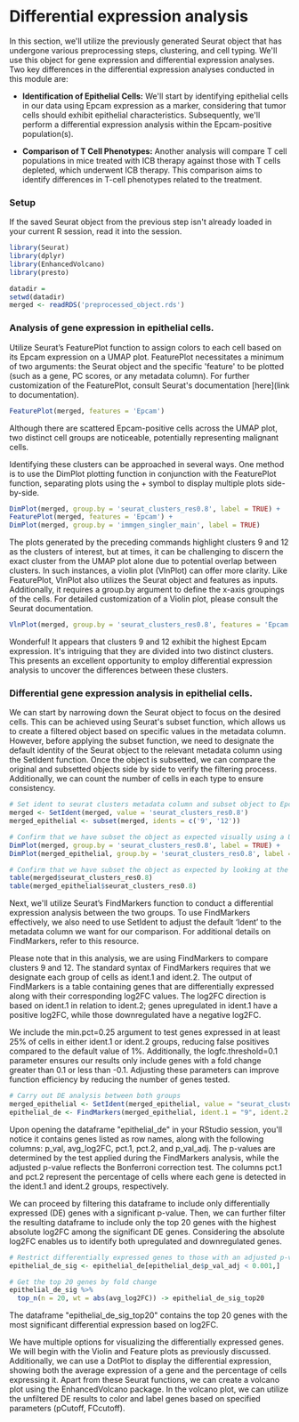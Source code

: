 # Differential expression analysis

In this section, we'll utilize the previously generated Seurat object that has undergone various preprocessing steps, clustering, and cell typing. We'll use this object for gene expression and differential expression analyses. Two key differences in the differential expression analyses conducted in this module are:

- **Identification of Epithelial Cells:** We'll start by identifying epithelial cells in our data using Epcam expression as a marker, considering that tumor cells should exhibit epithelial characteristics. Subsequently, we'll perform a differential expression analysis within the Epcam-positive population(s).

- **Comparison of T Cell Phenotypes:** Another analysis will compare T cell populations in mice treated with ICB therapy against those with T cells depleted, which underwent ICB therapy. This comparison aims to identify differences in T-cell phenotypes related to the treatment.

### Setup

If the saved Seurat object from the previous step isn't already loaded in your current R session, read it into the session.

```R
library(Seurat)
library(dplyr)
library(EnhancedVolcano)
library(presto)

datadir =
setwd(datadir)
merged <- readRDS('preprocessed_object.rds')
```

### Analysis of gene expression in epithelial cells.

Utilize Seurat’s FeaturePlot function to assign colors to each cell based on its Epcam expression on a UMAP plot. FeaturePlot necessitates a minimum of two arguments: the Seurat object and the specific 'feature' to be plotted (such as a gene, PC scores, or any metadata column). For further customization of the FeaturePlot, consult Seurat's documentation [here](link to documentation).

```R
FeaturePlot(merged, features = 'Epcam')
```

Although there are scattered Epcam-positive cells across the UMAP plot, two distinct cell groups are noticeable, potentially representing malignant cells.

Identifying these clusters can be approached in several ways. One method is to use the DimPlot plotting function in conjunction with the FeaturePlot function, separating plots using the + symbol to display multiple plots side-by-side.

```R
DimPlot(merged, group.by = 'seurat_clusters_res0.8', label = TRUE) + 
FeaturePlot(merged, features = 'Epcam') + 
DimPlot(merged, group.by = 'immgen_singler_main', label = TRUE)
```

The plots generated by the preceding commands highlight clusters 9 and 12 as the clusters of interest, but at times, it can be challenging to discern the exact cluster from the UMAP plot alone due to potential overlap between clusters. In such instances, a violin plot (VlnPlot) can offer more clarity. Like FeaturePlot, VlnPlot also utilizes the Seurat object and features as inputs. Additionally, it requires a group.by argument to define the x-axis groupings of the cells. For detailed customization of a Violin plot, please consult the Seurat documentation.

```R
VlnPlot(merged, group.by = 'seurat_clusters_res0.8', features = 'Epcam')
```

Wonderful! It appears that clusters 9 and 12 exhibit the highest Epcam expression. It's intriguing that they are divided into two distinct clusters. This presents an excellent opportunity to employ differential expression analysis to uncover the differences between these clusters.

### Differential gene expression analysis in epithelial cells.

We can start by narrowing down the Seurat object to focus on the desired cells. This can be achieved using Seurat's subset function, which allows us to create a filtered object based on specific values in the metadata column. However, before applying the subset function, we need to designate the default identity of the Seurat object to the relevant metadata column using the SetIdent function. Once the object is subsetted, we can compare the original and subsetted objects side by side to verify the filtering process. Additionally, we can count the number of cells in each type to ensure consistency.

```R
# Set ident to seurat clusters metadata column and subset object to Epcam positive clusters
merged <- SetIdent(merged, value = 'seurat_clusters_res0.8')
merged_epithelial <- subset(merged, idents = c('9', '12'))

# Confirm that we have subset the object as expected visually using a UMAP
DimPlot(merged, group.by = 'seurat_clusters_res0.8', label = TRUE) + 
DimPlot(merged_epithelial, group.by = 'seurat_clusters_res0.8', label = TRUE)

# Confirm that we have subset the object as expected by looking at the individual cell counts
table(merged$seurat_clusters_res0.8)
table(merged_epithelial$seurat_clusters_res0.8)
```

Next, we'll utilize Seurat’s FindMarkers function to conduct a differential expression analysis between the two groups. To use FindMarkers effectively, we also need to use SetIdent to adjust the default ‘Ident’ to the metadata column we want for our comparison. For additional details on FindMarkers, refer to this resource.

Please note that in this analysis, we are using FindMarkers to compare clusters 9 and 12. The standard syntax of FindMarkers requires that we designate each group of cells as ident.1 and ident.2. The output of FindMarkers is a table containing genes that are differentially expressed along with their corresponding log2FC values. The log2FC direction is based on ident.1 in relation to ident.2; genes upregulated in ident.1 have a positive log2FC, while those downregulated have a negative log2FC. 

We include the min.pct=0.25 argument to test genes expressed in at least 25% of cells in either ident.1 or ident.2 groups, reducing false positives compared to the default value of 1%. Additionally, the logfc.threshold=0.1 parameter ensures our results only include genes with a fold change greater than 0.1 or less than -0.1. Adjusting these parameters can improve function efficiency by reducing the number of genes tested.

```R
# Carry out DE analysis between both groups
merged_epithelial <- SetIdent(merged_epithelial, value = "seurat_clusters_res0.8")
epithelial_de <- FindMarkers(merged_epithelial, ident.1 = "9", ident.2 = "12", min.pct=0.25, logfc.threshold=0.1) #how cluster 9 changes wrt cluster 12
```

Upon opening the dataframe "epithelial_de" in your RStudio session, you'll notice it contains genes listed as row names, along with the following columns: p_val, avg_log2FC, pct.1, pct.2, and p_val_adj. The p-values are determined by the test applied during the FindMarkers analysis, while the adjusted p-value reflects the Bonferroni correction test. The columns pct.1 and pct.2 represent the percentage of cells where each gene is detected in the ident.1 and ident.2 groups, respectively.

We can proceed by filtering this dataframe to include only differentially expressed (DE) genes with a significant p-value. Then, we can further filter the resulting dataframe to include only the top 20 genes with the highest absolute log2FC among the significant DE genes. Considering the absolute log2FC enables us to identify both upregulated and downregulated genes.

```R
# Restrict differentially expressed genes to those with an adjusted p-value less than 0.001 
epithelial_de_sig <- epithelial_de[epithelial_de$p_val_adj < 0.001,] 

# Get the top 20 genes by fold change
epithelial_de_sig %>%
  top_n(n = 20, wt = abs(avg_log2FC)) -> epithelial_de_sig_top20
```

The dataframe "epithelial_de_sig_top20" contains the top 20 genes with the most significant differential expression based on log2FC.

We have multiple options for visualizing the differentially expressed genes. We will begin with the Violin and Feature plots as previously discussed. Additionally, we can use a DotPlot to display the differential expression, showing both the average expression of a gene and the percentage of cells expressing it. Apart from these Seurat functions, we can create a volcano plot using the EnhancedVolcano package. In the volcano plot, we can utilize the unfiltered DE results to color and label genes based on specified parameters (pCutoff, FCcutoff).









